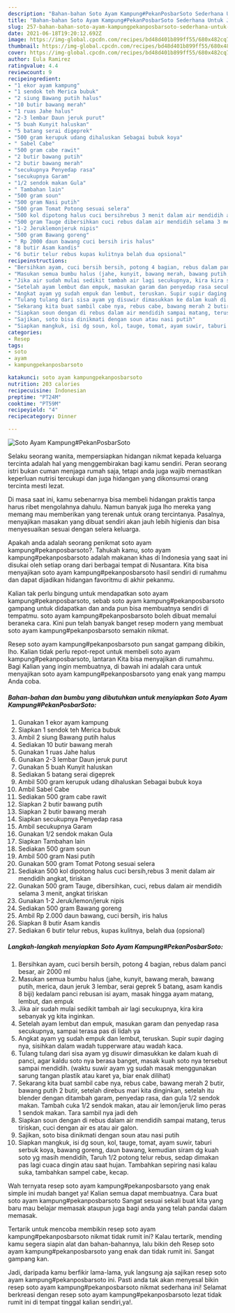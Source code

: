 ```yaml
---
description: "Bahan-bahan Soto Ayam Kampung#PekanPosbarSoto Sederhana Untuk Jualan"
title: "Bahan-bahan Soto Ayam Kampung#PekanPosbarSoto Sederhana Untuk Jualan"
slug: 257-bahan-bahan-soto-ayam-kampungpekanposbarsoto-sederhana-untuk-jualan
date: 2021-06-18T19:20:12.692Z
image: https://img-global.cpcdn.com/recipes/bd48d401b899ff55/680x482cq70/soto-ayam-kampungpekanposbarsoto-foto-resep-utama.jpg
thumbnail: https://img-global.cpcdn.com/recipes/bd48d401b899ff55/680x482cq70/soto-ayam-kampungpekanposbarsoto-foto-resep-utama.jpg
cover: https://img-global.cpcdn.com/recipes/bd48d401b899ff55/680x482cq70/soto-ayam-kampungpekanposbarsoto-foto-resep-utama.jpg
author: Eula Ramirez
ratingvalue: 4.4
reviewcount: 9
recipeingredient:
- "1 ekor ayam kampung"
- "1 sendok teh Merica bubuk"
- "2 siung Bawang putih halus"
- "10 butir bawang merah"
- "1 ruas Jahe halus"
- "2-3 lembar Daun jeruk purut"
- "5 buah Kunyit haluskan"
- "5 batang serai digeprek"
- "500 gram kerupuk udang dihaluskan Sebagai bubuk koya"
- " Sabel Cabe"
- "500 gram cabe rawit"
- "2 butir bawang putih"
- "2 butir bawang merah"
- "secukupnya Penyedap rasa"
- "secukupnya Garam"
- "1/2 sendok makan Gula"
- " Tambahan lain"
- "500 gram soun"
- "500 gram Nasi putih"
- "500 gram Tomat Potong sesuai selera"
- "500 kol dipotong halus cuci bersihrebus 3 menit dalam air mendidih angkat tiriskan"
- "500 gram Tauge dibersihkan cuci rebus dalam air mendidih selama 3 menit angkat tiriskan"
- "1-2 Jeruklemonjeruk nipis"
- "500 gram Bawang goreng"
- " Rp 2000 daun bawang cuci bersih iris halus"
- "8 butir Asam kandis"
- "6 butir telur rebus kupas kulitnya belah dua opsional"
recipeinstructions:
- "Bersihkan ayam, cuci bersih bersih, potong 4 bagian, rebus dalam panci besar, air 2000 ml"
- "Masukan semua bumbu halus (jahe, kunyit, bawang merah, bawang putih, merica, daun jeruk 3 lembar, serai geprek 5 batang, asam kandis 8 biji) kedalam panci rebusan isi ayam, masak hingga ayam matang, lembut, dan empuk"
- "Jika air sudah mulai sedikit tambah air lagi secukupnya, kira kira sebanyak yg kita inginkan."
- "Setelah ayam lembut dan empuk, masukan garam dan penyedap rasa secukupnya, sampai terasa pas di lidah ya"
- "Angkat ayam yg sudah empuk dan lembut, teruskan. Supir supir daging nya, sisihkan dalam wadah tupperware atau wadah kaca."
- "Tulang tulang dari sisa ayam yg disuwir dimasukkan ke dalam kuah di panci, agar kaldu soto nya berasa banget, masak kuah soto nya tersebut sampai mendidih. (waktu suwir ayam yg sudah masak menggunakan sarung tangan plastik atau karet ya, biar enak dilihat)"
- "Sekarang kita buat sambil cabe nya, rebus cabe, bawang merah 2 butir, bawang putih 2 butir, setelah direbus mari kita dinginkan, setelah itu blender dengan ditambah garam, penyedap rasa, dan gula 1/2 sendok makan. Tambah cuka 1/2 sendok makan, atau air lemon/jeruk limo peras 1 sendok makan. Tara sambil nya jadi deh"
- "Siapkan soun dengan di rebus dalam air mendidih sampai matang, terus tiriskan, cuci dengan air es atau air galon."
- "Sajikan, soto bisa dinikmati dengan soun atau nasi putih"
- "Siapkan mangkuk, isi dg soun, kol, tauge, tomat, ayam suwir, taburi serbuk koya, bawang goreng, daun bawang, kemudian siram dg kuah soto yg masih mendidih, Taruh 1/2 potong telur rebus, sedap dimakan pas lagi cuaca dingin atau saat hujan. Tambahkan sepiring nasi kalau suka, tambahkan sampel cabe, kecap."
categories:
- Resep
tags:
- soto
- ayam
- kampungpekanposbarsoto

katakunci: soto ayam kampungpekanposbarsoto 
nutrition: 203 calories
recipecuisine: Indonesian
preptime: "PT24M"
cooktime: "PT59M"
recipeyield: "4"
recipecategory: Dinner

---
```



![Soto Ayam Kampung#PekanPosbarSoto](https://img-global.cpcdn.com/recipes/bd48d401b899ff55/680x482cq70/soto-ayam-kampungpekanposbarsoto-foto-resep-utama.jpg)

Selaku seorang wanita, mempersiapkan hidangan nikmat kepada keluarga tercinta adalah hal yang menggembirakan bagi kamu sendiri. Peran seorang istri bukan cuman menjaga rumah saja, tetapi anda juga wajib memastikan keperluan nutrisi tercukupi dan juga hidangan yang dikonsumsi orang tercinta mesti lezat.

Di masa  saat ini, kamu sebenarnya bisa membeli hidangan praktis tanpa harus ribet mengolahnya dahulu. Namun banyak juga lho mereka yang memang mau memberikan yang terenak untuk orang tercintanya. Pasalnya, menyajikan masakan yang dibuat sendiri akan jauh lebih higienis dan bisa menyesuaikan sesuai dengan selera keluarga. 



Apakah anda adalah seorang penikmat soto ayam kampung#pekanposbarsoto?. Tahukah kamu, soto ayam kampung#pekanposbarsoto adalah makanan khas di Indonesia yang saat ini disukai oleh setiap orang dari berbagai tempat di Nusantara. Kita bisa menyajikan soto ayam kampung#pekanposbarsoto hasil sendiri di rumahmu dan dapat dijadikan hidangan favoritmu di akhir pekanmu.

Kalian tak perlu bingung untuk mendapatkan soto ayam kampung#pekanposbarsoto, sebab soto ayam kampung#pekanposbarsoto gampang untuk didapatkan dan anda pun bisa membuatnya sendiri di tempatmu. soto ayam kampung#pekanposbarsoto boleh dibuat memalui beraneka cara. Kini pun telah banyak banget resep modern yang membuat soto ayam kampung#pekanposbarsoto semakin nikmat.

Resep soto ayam kampung#pekanposbarsoto pun sangat gampang dibikin, lho. Kalian tidak perlu repot-repot untuk membeli soto ayam kampung#pekanposbarsoto, lantaran Kita bisa menyajikan di rumahmu. Bagi Kalian yang ingin membuatnya, di bawah ini adalah cara untuk menyajikan soto ayam kampung#pekanposbarsoto yang enak yang mampu Anda coba.

<!--inarticleads1-->

##### Bahan-bahan dan bumbu yang dibutuhkan untuk menyiapkan Soto Ayam Kampung#PekanPosbarSoto:

1. Gunakan 1 ekor ayam kampung
1. Siapkan 1 sendok teh Merica bubuk
1. Ambil 2 siung Bawang putih halus
1. Sediakan 10 butir bawang merah
1. Gunakan 1 ruas Jahe halus
1. Gunakan 2-3 lembar Daun jeruk purut
1. Gunakan 5 buah Kunyit haluskan
1. Sediakan 5 batang serai digeprek
1. Ambil 500 gram kerupuk udang dihaluskan Sebagai bubuk koya
1. Ambil  Sabel Cabe
1. Sediakan 500 gram cabe rawit
1. Siapkan 2 butir bawang putih
1. Siapkan 2 butir bawang merah
1. Siapkan secukupnya Penyedap rasa
1. Ambil secukupnya Garam
1. Gunakan 1/2 sendok makan Gula
1. Siapkan  Tambahan lain
1. Sediakan 500 gram soun
1. Ambil 500 gram Nasi putih
1. Gunakan 500 gram Tomat Potong sesuai selera
1. Sediakan 500 kol dipotong halus cuci bersih,rebus 3 menit dalam air mendidih angkat, tiriskan
1. Gunakan 500 gram Tauge, dibersihkan, cuci, rebus dalam air mendidih selama 3 menit, angkat tiriskan
1. Gunakan 1-2 Jeruk/lemon/jeruk nipis
1. Sediakan 500 gram Bawang goreng
1. Ambil  Rp 2.000 daun bawang, cuci bersih, iris halus
1. Siapkan 8 butir Asam kandis
1. Sediakan 6 butir telur rebus, kupas kulitnya, belah dua (opsional)




<!--inarticleads2-->

##### Langkah-langkah menyiapkan Soto Ayam Kampung#PekanPosbarSoto:

1. Bersihkan ayam, cuci bersih bersih, potong 4 bagian, rebus dalam panci besar, air 2000 ml
1. Masukan semua bumbu halus (jahe, kunyit, bawang merah, bawang putih, merica, daun jeruk 3 lembar, serai geprek 5 batang, asam kandis 8 biji) kedalam panci rebusan isi ayam, masak hingga ayam matang, lembut, dan empuk
1. Jika air sudah mulai sedikit tambah air lagi secukupnya, kira kira sebanyak yg kita inginkan.
1. Setelah ayam lembut dan empuk, masukan garam dan penyedap rasa secukupnya, sampai terasa pas di lidah ya
1. Angkat ayam yg sudah empuk dan lembut, teruskan. Supir supir daging nya, sisihkan dalam wadah tupperware atau wadah kaca.
1. Tulang tulang dari sisa ayam yg disuwir dimasukkan ke dalam kuah di panci, agar kaldu soto nya berasa banget, masak kuah soto nya tersebut sampai mendidih. (waktu suwir ayam yg sudah masak menggunakan sarung tangan plastik atau karet ya, biar enak dilihat)
1. Sekarang kita buat sambil cabe nya, rebus cabe, bawang merah 2 butir, bawang putih 2 butir, setelah direbus mari kita dinginkan, setelah itu blender dengan ditambah garam, penyedap rasa, dan gula 1/2 sendok makan. Tambah cuka 1/2 sendok makan, atau air lemon/jeruk limo peras 1 sendok makan. Tara sambil nya jadi deh
1. Siapkan soun dengan di rebus dalam air mendidih sampai matang, terus tiriskan, cuci dengan air es atau air galon.
1. Sajikan, soto bisa dinikmati dengan soun atau nasi putih
1. Siapkan mangkuk, isi dg soun, kol, tauge, tomat, ayam suwir, taburi serbuk koya, bawang goreng, daun bawang, kemudian siram dg kuah soto yg masih mendidih, Taruh 1/2 potong telur rebus, sedap dimakan pas lagi cuaca dingin atau saat hujan. Tambahkan sepiring nasi kalau suka, tambahkan sampel cabe, kecap.




Wah ternyata resep soto ayam kampung#pekanposbarsoto yang enak simple ini mudah banget ya! Kalian semua dapat membuatnya. Cara buat soto ayam kampung#pekanposbarsoto Sangat sesuai sekali buat kita yang baru mau belajar memasak ataupun juga bagi anda yang telah pandai dalam memasak.

Tertarik untuk mencoba membikin resep soto ayam kampung#pekanposbarsoto nikmat tidak rumit ini? Kalau tertarik, mending kamu segera siapin alat dan bahan-bahannya, lalu bikin deh Resep soto ayam kampung#pekanposbarsoto yang enak dan tidak rumit ini. Sangat gampang kan. 

Jadi, daripada kamu berfikir lama-lama, yuk langsung aja sajikan resep soto ayam kampung#pekanposbarsoto ini. Pasti anda tak akan menyesal bikin resep soto ayam kampung#pekanposbarsoto nikmat sederhana ini! Selamat berkreasi dengan resep soto ayam kampung#pekanposbarsoto lezat tidak rumit ini di tempat tinggal kalian sendiri,ya!.

